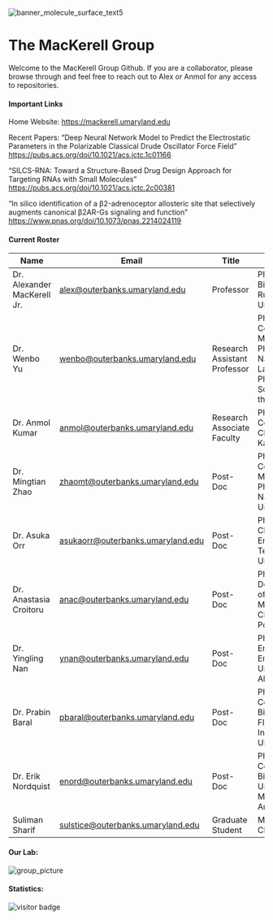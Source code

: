 ![banner_molecule_surface_text5](https://user-images.githubusercontent.com/11812946/167901785-f47fa24c-47b1-4676-b253-834026d4da2b.jpeg)

# The MacKerell Group

Welcome to the MacKerell Group Github. If you are a collaborator, please browse through and feel free to reach out to Alex or Anmol for any access to repositories.

#### Important Links

Home Website: https://mackerell.umaryland.edu

Recent Papers: 
“Deep Neural Network Model to Predict the Electrostatic Parameters in the Polarizable Classical Drude Oscillator Force Field”
https://pubs.acs.org/doi/10.1021/acs.jctc.1c01166

“SILCS-RNA: Toward a Structure-Based Drug Design Approach for Targeting RNAs with Small Molecules”
https://pubs.acs.org/doi/10.1021/acs.jctc.2c00381

“In silico identification of a β2-adrenoceptor allosteric site that selectively augments canonical β2AR-Gs signaling and function” 
https://www.pnas.org/doi/10.1073/pnas.2214024119


#### Current Roster

| Name | Email | Title | Degree |
|-|-|-|-|
| Dr. Alexander MacKerell Jr. | alex@outerbanks.umaryland.edu | Professor | Ph.D. Biochemistry, Rutgers University | 
| Dr. Wenbo Yu | wenbo@outerbanks.umaryland.edu | Research Assistant Professor | Ph.D. Condensed Matter Physics, Hefei National Laboratory for Physical Sciences at the Microscale |
| Dr. Anmol Kumar | anmol@outerbanks.umaryland.edu | Research Associate Faculty | Ph.D. Computational Chemistry, IIT Kanpur, India | 
| Dr. Mingtian Zhao | zhaomt@outerbanks.umaryland.edu | Post-Doc | Ph.D. Condensed Matter Physics, Nankai University |
| Dr. Asuka Orr | asukaorr@outerbanks.umaryland.edu | Post-Doc | Ph.D. Chemical Engineering, Texas A & M University |
| Dr. Anastasia Croitoru | anac@outerbanks.umaryland.edu | Post-Doc | Ph.D. Development of Force Field Methods, CNRS - Ecole Polytechnique |
| Dr. Yingling Nan | ynan@outerbanks.umaryland.edu | Post-Doc | Ph.D. Civil and Environmental Engineering, University of Alberta |
| Dr. Prabin Baral | pbaral@outerbanks.umaryland.edu | Post-Doc | Ph.D. Computational Biophysics, Florida International University |
| Dr. Erik Nordquist | enord@outerbanks.umaryland.edu | Post-Doc | Ph.D. Computational Biophysics, University of Massachusetts Amherst |
| Suliman Sharif | sulstice@outerbanks.umaryland.edu | Graduate Student | MSc. Organic Chemistry |

#### Our Lab:

![group_picture](https://user-images.githubusercontent.com/11812946/167899178-f01584fa-a7b1-408f-8e8b-5ae75581e29c.jpeg)

#### Statistics:

![visitor badge](https://visitor-badge.glitch.me/badge?page_id=mackerell-lab)
